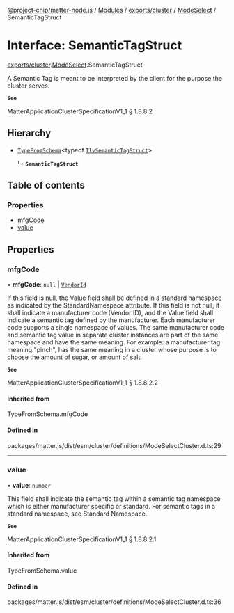 [@project-chip/matter-node.js](../README.md) / [Modules](../modules.md) / [exports/cluster](../modules/exports_cluster.md) / [ModeSelect](../modules/exports_cluster.ModeSelect.md) / SemanticTagStruct

# Interface: SemanticTagStruct

[exports/cluster](../modules/exports_cluster.md).[ModeSelect](../modules/exports_cluster.ModeSelect.md).SemanticTagStruct

A Semantic Tag is meant to be interpreted by the client for the purpose the cluster serves.

**`See`**

MatterApplicationClusterSpecificationV1_1 § 1.8.8.2

## Hierarchy

- [`TypeFromSchema`](../modules/exports_tlv.md#typefromschema)\<typeof [`TlvSemanticTagStruct`](../modules/exports_cluster.ModeSelect.md#tlvsemantictagstruct)\>

  ↳ **`SemanticTagStruct`**

## Table of contents

### Properties

- [mfgCode](exports_cluster.ModeSelect.SemanticTagStruct.md#mfgcode)
- [value](exports_cluster.ModeSelect.SemanticTagStruct.md#value)

## Properties

### mfgCode

• **mfgCode**: ``null`` \| [`VendorId`](../modules/exports_datatype.md#vendorid)

If this field is null, the Value field shall be defined in a standard namespace as indicated by the
StandardNamespace attribute. If this field is not null, it shall indicate a manufacturer code (Vendor ID),
and the Value field shall indicate a semantic tag defined by the manufacturer. Each manufacturer code
supports a single namespace of values. The same manufacturer code and semantic tag value in separate cluster
instances are part of the same namespace and have the same meaning. For example: a manufacturer tag meaning
"pinch", has the same meaning in a cluster whose purpose is to choose the amount of sugar, or amount of salt.

**`See`**

MatterApplicationClusterSpecificationV1_1 § 1.8.8.2.2

#### Inherited from

TypeFromSchema.mfgCode

#### Defined in

packages/matter.js/dist/esm/cluster/definitions/ModeSelectCluster.d.ts:29

___

### value

• **value**: `number`

This field shall indicate the semantic tag within a semantic tag namespace which is either manufacturer
specific or standard. For semantic tags in a standard namespace, see Standard Namespace.

**`See`**

MatterApplicationClusterSpecificationV1_1 § 1.8.8.2.1

#### Inherited from

TypeFromSchema.value

#### Defined in

packages/matter.js/dist/esm/cluster/definitions/ModeSelectCluster.d.ts:36
